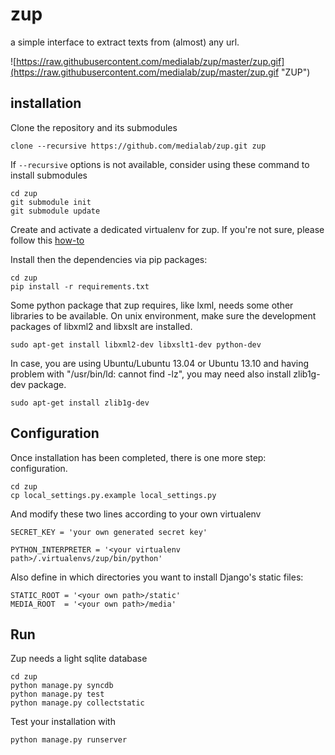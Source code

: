 zup
===

a simple interface to extract texts from (almost) any url.

![https://raw.githubusercontent.com/medialab/zup/master/zup.gif](https://raw.githubusercontent.com/medialab/zup/master/zup.gif "ZUP")

## installation
Clone the repository and its submodules

	clone --recursive https://github.com/medialab/zup.git zup

If `--recursive` options is not available, consider using these command to install submodules

	cd zup
	git submodule init
	git submodule update

Create and activate a dedicated virtualenv for zup. If you're not sure, please follow this [how-to](http://docs.python-guide.org/en/latest/dev/virtualenvs/)

Install then the dependencies via pip packages:
	
	cd zup
	pip install -r requirements.txt

Some python package that zup requires, like lxml, needs some other libraries to be available. On unix environment, make sure the development packages of libxml2 and libxslt are installed.

	sudo apt-get install libxml2-dev libxslt1-dev python-dev

In case, you are using Ubuntu/Lubuntu 13.04 or Ubuntu 13.10 and having problem with "/usr/bin/ld: cannot find -lz", you may need also install zlib1g-dev package.
	
	sudo apt-get install zlib1g-dev
		
## Configuration
Once installation has been completed, there is one more step: configuration.

	cd zup
	cp local_settings.py.example local_settings.py

And modify these two lines according to your own virtualenv
	
	SECRET_KEY = 'your own generated secret key'
		
	PYTHON_INTERPRETER = '<your virtualenv path>/.virtualenvs/zup/bin/python'
	
Also define in which directories you want to install Django's static files:

    STATIC_ROOT = '<your own path>/static'
    MEDIA_ROOT  = '<your own path>/media'
	
## Run
Zup needs a light sqlite database

	cd zup
	python manage.py syncdb
	python manage.py test
    python manage.py collectstatic

Test your installation with

	python manage.py runserver


